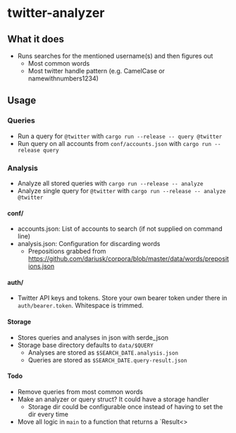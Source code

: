 # twitter-analyzer


## What it does
- Runs searches for the mentioned username(s) and then figures out
  - Most common words  
  - Most twitter handle pattern (e.g. CamelCase or namewithnumbers1234)

## Usage
### Queries
- Run a query for `@twitter` with `cargo run --release -- query @twitter`
- Run query on all accounts from `conf/accounts.json` with `cargo run --release query`

### Analysis
- Analyze all stored queries with `cargo run --release -- analyze`
- Analyze single query for `@twitter` with `cargo run --release -- analyze @twitter`

#### conf/
- accounts.json: List of accounts to search (if not supplied on command line)
- analysis.json: Configuration for discarding words
  - Prepositions grabbed from https://github.com/dariusk/corpora/blob/master/data/words/prepositions.json

#### auth/
- Twitter API keys and tokens. Store your own bearer token under there in `auth/bearer.token`. Whitespace is trimmed.

#### Storage
- Stores queries and analyses in json with serde_json
- Storage base directory defaults to `data/$QUERY`
  - Analyses are stored as `$SEARCH_DATE.analysis.json`
  - Queries are stored as `$SEARCH_DATE.query-result.json`


#### Todo
- Remove queries from most common words
- Make an analyzer or query struct? It could have a storage handler
  - Storage dir could be configurable once instead of having to set the dir every time
- Move all logic in `main` to a function that returns a `Result<>